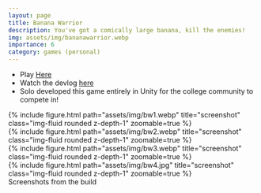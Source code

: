 ```yaml
---
layout: page
title: Banana Warrior
description: You've got a comically large banana, kill the enemies!
img: assets/img/bananawarrior.webp
importance: 6
category: games (personal)
---
```

* Play [Here](https://play.google.com/store/apps/details?id=com.makra.BananaWarrior) 
* Watch the devlog [here](https://youtu.be/9eCWAQxkuiI)
* Solo developed this game entirely in Unity for the college community to compete in!

<div class="row">
    <div class="col-sm mt-3 mt-md-0">
        {% include figure.html path="assets/img/bw1.webp" title="screenshot" class="img-fluid rounded z-depth-1" zoomable=true %}
    </div>
    <div class="col-sm mt-3 mt-md-0">
        {% include figure.html path="assets/img/bw2.webp" title="screenshot" class="img-fluid rounded z-depth-1" zoomable=true %}
    </div>
    <div class="col-sm mt-3 mt-md-0">
        {% include figure.html path="assets/img/bw3.webp" title="screenshot" class="img-fluid rounded z-depth-1" zoomable=true %}
    </div>
    <div class="col-sm mt-3 mt-md-0">
        {% include figure.html path="assets/img/bw4.jpg" title="screenshot" class="img-fluid rounded z-depth-1" zoomable=true %}
    </div>
</div>

<div class="caption">
    Screenshots from the build
</div>
